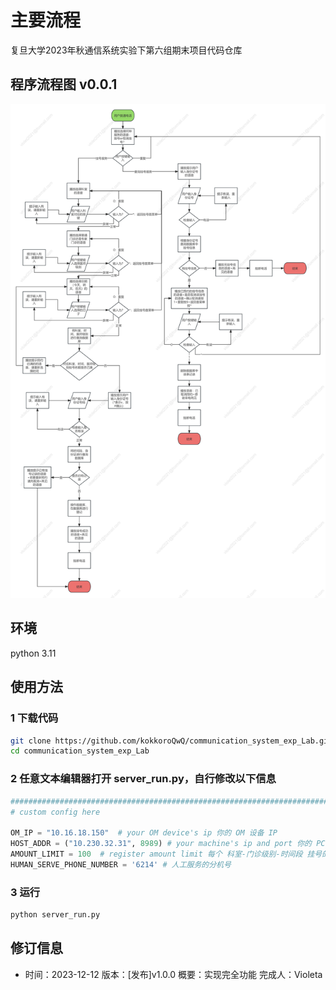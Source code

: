 # 主要流程  

复旦大学2023年秋通信系统实验下第六组期末项目代码仓库

## 程序流程图 v0.0.1

![这是图片](/imgs/%E8%87%AA%E5%8A%A9%E7%94%B5%E8%AF%9D%E9%97%A8%E8%AF%8A%E6%8C%82%E5%8F%B7%E7%B3%BB%E7%BB%9F%E6%B5%81%E7%A8%8B%E5%9B%BEv0.0.1.jpg "")

## 环境
python 3.11

## 使用方法  
### 1 下载代码
```bash
git clone https://github.com/kokkoroQwQ/communication_system_exp_Lab.git
cd communication_system_exp_Lab
```

### 2 任意文本编辑器打开 server_run.py，自行修改以下信息
```python
#########################################################################
# custom config here

OM_IP = "10.16.18.150"  # your OM device's ip 你的 OM 设备 IP
HOST_ADDR = ("10.230.32.31", 8989) # your machine's ip and port 你的 PC 的 IP 和端口
AMOUNT_LIMIT = 100  # register amount limit 每个 科室-门诊级别-时间段 挂号的数量限额
HUMAN_SERVE_PHONE_NUMBER = '6214' # 人工服务的分机号
```

### 3 运行
```bash
python server_run.py
```

## 修订信息 
* 时间：2023-12-12 版本：[发布]v1.0.0 概要：实现完全功能 完成人：Violeta
